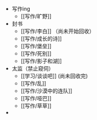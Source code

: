 - 写作ing
	- [[写作/旷野]]
- 封书
	- [[写作/李白]] （尚未开始回收）
	- [[写作/成长的诗]]
	- [[写作/堡垒]]
	- [[写作/死别]]
	- [[写作/影子和湖]]
- 太监（禁止窥伺）
	- [[学习/谈谈吧]] (尚未回收完)
	- [[写作/乱]]
	- [[写作/沙漠中的连队]]
	- [[写作/哑巴]]
	- [[写作/草草]]
-